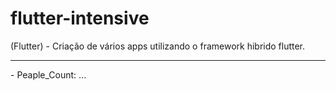 # flutter-intensive
(Flutter) - Criação de vários apps utilizando o framework hibrido flutter.
<hr/>
- Peaple_Count: ...
